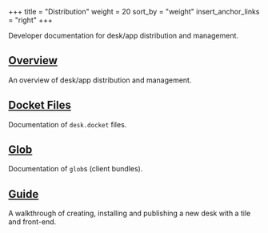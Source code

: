+++
title = "Distribution"
weight = 20
sort_by = "weight"
insert_anchor_links = "right"
+++

Developer documentation for desk/app distribution and management.

## [Overview](/guides/additional/dist/dist)

An overview of desk/app distribution and management.

## [Docket Files](/guides/additional/dist/docket)

Documentation of `desk.docket` files.

## [Glob](/guides/additional/dist/glob)

Documentation of `glob`s (client bundles).

## [Guide](/guides/additional/dist/guide)

A walkthrough of creating, installing and publishing a new desk with a tile and front-end.

